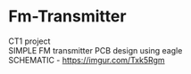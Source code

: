 # Fm-Transmitter
CT1 project  
SIMPLE FM transmitter PCB design using eagle  
SCHEMATIC - https://imgur.com/Txk5Rgm  

